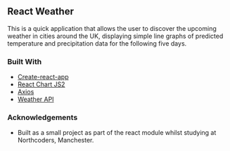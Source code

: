 ## React Weather

This is a quick application that allows the user to discover the upcoming weather in cities around the UK, displaying simple line graphs of predicted temperature and precipitation data for the following five days.

### Built With
* [Create-react-app](https://github.com/facebook/create-react-app)
* [React Chart JS2](https://github.com/jerairrest/react-chartjs-2)
* [Axios](https://github.com/axios/axios)
* [Weather API](https://openweathermap.org/api)

### Acknowledgements
* Built as a small project as part of the react module whilst studying at Northcoders, Manchester.
